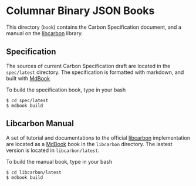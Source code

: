 # Columnar Binary JSON Books

This directory (`book`) contains the Carbon Specification document, and a manual on the [libcarbon](https://github.com/protolabs/libcarbon) library.

## Specification 

The sources of current Carbon Specification draft are located in the `spec/latest` directory. The specification is formatted with  markdown, and built with [MdBook](https://github.com/rust-lang-nursery/mdBook).

To build the specification book, type in your bash
```
$ cd spec/latest
$ mdbook build
```

## Libcarbon Manual

A set of tutorial and documentations to the official [libcarbon](https://github.com/protolabs/libcarbon) implementation are located as a [MdBook](https://github.com/rust-lang-nursery/mdBook) book in the `libcarbon` directory. The lastest version is located in `libcarbon/latest`.

To build the manual book, type in your bash
```
$ cd libcarbon/latest
$ mdbook build
```